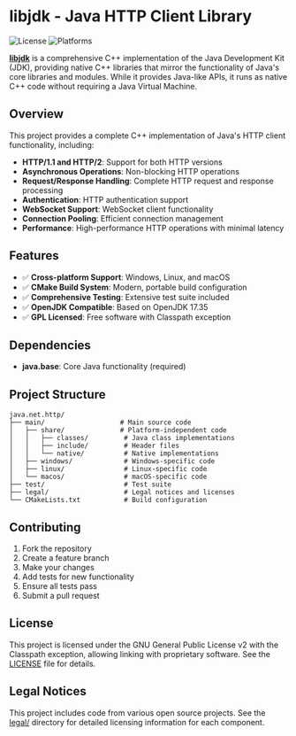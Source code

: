 # libjdk - Java HTTP Client Library

![License](https://img.shields.io/badge/license-GPL%20v2%20with%20Classpath%20Exception-green.svg)
![Platforms](https://img.shields.io/badge/platforms-Windows%20|%20Linux%20|%20macOS-lightgrey.svg)

[**libjdk**](https://github.com/libjdk/libjdk) is a comprehensive C++ implementation of the Java Development Kit (JDK), providing native C++ libraries that mirror the functionality of Java's core libraries and modules. While it provides Java-like APIs, it runs as native C++ code without requiring a Java Virtual Machine.

## Overview

This project provides a complete C++ implementation of Java's HTTP client functionality, including:

- **HTTP/1.1 and HTTP/2**: Support for both HTTP versions
- **Asynchronous Operations**: Non-blocking HTTP operations
- **Request/Response Handling**: Complete HTTP request and response processing
- **Authentication**: HTTP authentication support
- **WebSocket Support**: WebSocket client functionality
- **Connection Pooling**: Efficient connection management
- **Performance**: High-performance HTTP operations with minimal latency

## Features

- ✅ **Cross-platform Support**: Windows, Linux, and macOS
- ✅ **CMake Build System**: Modern, portable build configuration
- ✅ **Comprehensive Testing**: Extensive test suite included
- ✅ **OpenJDK Compatible**: Based on OpenJDK 17.35
- ✅ **GPL Licensed**: Free software with Classpath exception

## Dependencies

- **java.base**: Core Java functionality (required)

## Project Structure

```
java.net.http/
├── main/                   # Main source code
│   ├── share/              # Platform-independent code
│   │   ├── classes/         # Java class implementations
│   │   ├── include/         # Header files
│   │   └── native/          # Native implementations
│   ├── windows/             # Windows-specific code
│   ├── linux/               # Linux-specific code
│   └── macos/               # macOS-specific code
├── test/                    # Test suite
├── legal/                   # Legal notices and licenses
└── CMakeLists.txt           # Build configuration
```

## Contributing

1. Fork the repository
2. Create a feature branch
3. Make your changes
4. Add tests for new functionality
5. Ensure all tests pass
6. Submit a pull request

## License

This project is licensed under the GNU General Public License v2 with the Classpath exception, allowing linking with proprietary software. See the [LICENSE](LICENSE) file for details.

## Legal Notices

This project includes code from various open source projects. See the [legal/](legal/) directory for detailed licensing information for each component.